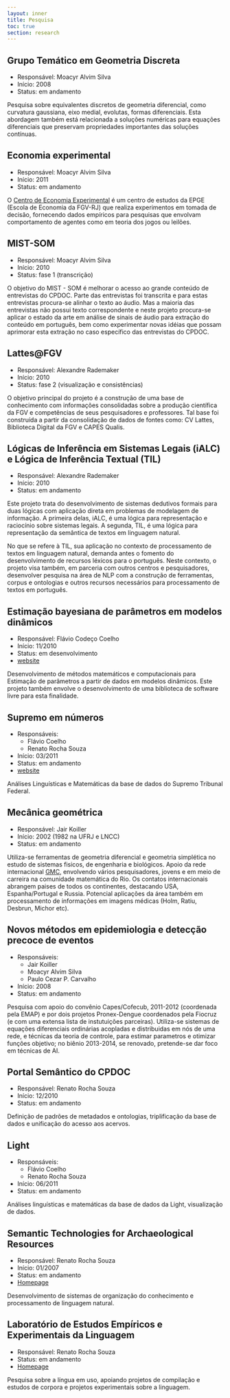 ```yaml
---
layout: inner
title: Pesquisa
toc: true
section: research
---
```


## Grupo Temático em Geometria Discreta

- Responsável: Moacyr Alvim Silva
- Início: 2008 
- Status: em andamento

Pesquisa sobre equivalentes discretos de geometria diferencial, como
curvatura gaussiana, eixo medial, evolutas, formas diferenciais. Esta
abordagem também está relacionada a soluções numéricas para equações
diferenciais que preservam propriedades importantes das soluções
contínuas.

## Economia experimental

- Responsável: Moacyr Alvim Silva
- Início: 2011 
- Status: em andamento

O [Centro de Economia Experimental](http://epge.fgv.br/pt/pesquisa/centro-estudos/cee)
é um centro de estudos da EPGE (Escola de Economia da FGV-RJ) que
realiza experimentos em tomada de decisão, fornecendo dados empíricos
para pesquisas que envolvam comportamento de agentes como em teoria
dos jogos ou leilões.

## MIST-SOM

- Responsável: Moacyr Alvim Silva
- Início: 2010
- Status: fase 1 (transcrição)

O objetivo do MIST - SOM é melhorar o acesso ao grande conteúdo de
entrevistas do CPDOC. Parte das entrevistas foi transcrita e para
estas entrevistas procura-se alinhar o texto ao áudio.  Mas a maioria
das entrevistas não possui texto correspondente e neste projeto
procura-se aplicar o estado da arte em análise de sinais de áudio para
extração do conteúdo em português, bem como experimentar novas idéias
que possam aprimorar esta extração no caso específico das entrevistas
do CPDOC.

## Lattes@FGV

- Responsável: Alexandre Rademaker
- Início: 2010
- Status: fase 2 (visualização e consistências)

O objetivo principal do projeto é a construção de uma base de
conhecimento com informações consolidadas sobre a produção científica
da FGV e competências de seus pesquisadores e professores. Tal base
foi construída a partir da consolidação de dados de fontes como: CV
Lattes, Biblioteca Digital da FGV e CAPES Qualis. 

## Lógicas de Inferência em Sistemas Legais (iALC) e Lógica de Inferência Textual (TIL)

- Responsável: Alexandre Rademaker
- Início: 2010
- Status: em andamento

Este projeto trata do desenvolvimento de sistemas dedutivos formais
para duas lógicas com aplicação direta em problemas de modelagem de
informação.  A primeira delas, iALC, é uma lógica para representação e
raciocínio sobre sistemas legais. A segunda, TIL, é uma lógica para
representação da semântica de textos em linguagem natural.

No que se refere à TIL, sua aplicação no contexto de processamento de
textos em linguagem natural, demanda antes o fomento do
desenvolvimento de recursos léxicos para o português. Neste contexto,
o projeto visa também, em parceria com outros centros e pesquisadores,
desenvolver pesquisa na área de NLP com a construção de ferramentas,
corpus e ontologias e outros recursos necessários para processamento
de textos em português. 

## Estimação bayesiana de parâmetros em modelos dinâmicos

- Responsável: Flávio Codeço Coelho
- Início: 11/2010
- Status: em desenvolvimento
- [website](http://code.google.com/p/bayesian-inference)

Desenvolvimento de métodos matemáticos e computacionais para Estimação
de parâmetros a partir de dados em modelos dinâmicos. Este projeto
também envolve o desenvolvimento de uma biblioteca de software livre
para esta finalidade. 

## Supremo em números

- Responsáveis: 
  - Flávio Coelho
  - Renato Rocha Souza
- Início: 03/2011
- Status: em andamento
- [website](http://www.supremoemnumeros.com.br/)

Análises Linguísticas e Matemáticas da base de dados do Supremo
Tribunal Federal.

## Mecânica geométrica

- Responsável: Jair Koiller 
- Início: 2002 (1982 na UFRJ e LNCC)
- Status: em andamento

Utiliza-se ferramentas de geometria diferencial e geometria simplética
no estudo de sistemas fisicos, de engenharia e biológicos. Apoio da
rede internacional [GMC](http://www.gmcnetwork.org), envolvendo vários
pesquisadores, jovens e em meio de carreira na comunidade matemática
do Rio. Os contatos internacionais abrangem paises de todos os
continentes, destacando USA, Espanha/Portugal e Russia.  Potencial
aplicações da área também em processamento de informações em imagens
médicas (Holm, Ratiu, Desbrun, Michor etc).

## Novos métodos em epidemiologia e detecção precoce de eventos

- Responsáveis: 
  - Jair Koiller
  - Moacyr Alvim Silva
  - Paulo Cezar P. Carvalho
- Início: 2008  
- Status: em andamento

Pesquisa com apoio do convênio Capes/Cofecub, 2011-2012 (coordenada
pela EMAP) e por dois projetos Pronex-Dengue coordenados pela Fiocruz
(e com uma extensa lista de instutuições parceiras). Utiliza-se
sistemas de equações diferenciais ordinárias acopladas e distribuidas
em nós de uma rede, e técnicas da teoria de controle, para estimar
parametros e otimizar funções objetivo; no biênio 2013-2014, se
renovado, pretende-se dar foco em técnicas de AI.

## Portal Semântico do CPDOC

- Responsável: Renato Rocha Souza
- Início: 12/2010
- Status: em andamento

Definição de padrões de metadados e ontologias, triplificação da base
de dados e unificação do acesso aos acervos.

## Light

- Responsáveis:
  - Flávio Coelho 
  - Renato Rocha Souza
- Início: 06/2011
- Status: em andamento

Análises linguísticas e matemáticas da base de dados da Light,
visualização de dados.


## Semantic Technologies for Archaeological Resources

- Responsável: Renato Rocha Souza
- Início: 01/2007
- Status: em andamento
- [Homepage](http://hypermedia.research.glam.ac.uk/people/rsouza/)

Desenvolvimento de sistemas de organização do conhecimento e 
processamento de linguagem natural.

## Laboratório de Estudos Empíricos e Experimentais da Linguagem

- Responsável: Renato Rocha Souza
- Status: em andamento
- [Homepage](http://www.letras.ufmg.br/CMS/index.asp?pasta=leel&path=inicial.asp&pagina=inicial.asp)
  
Pesquisa sobre a língua em uso, apoiando projetos de compilação e
estudos de corpora e projetos experimentais sobre a linguagem.

